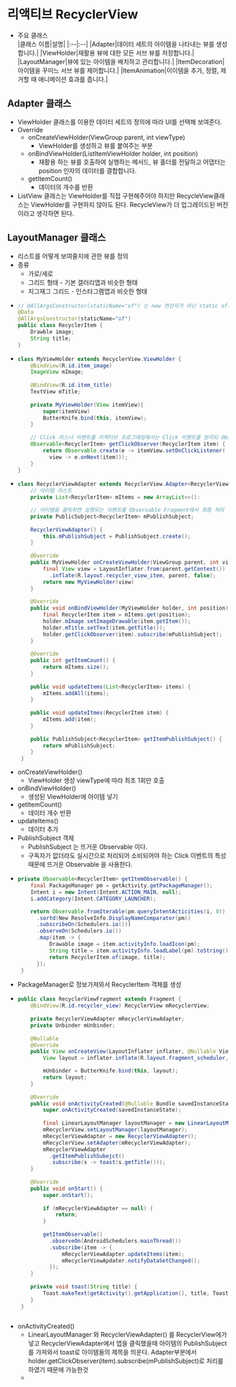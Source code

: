 리액티브 RecyclerView
===
* 주요 클래스  
  |클래스 이름|설명|
  |:--|:--|
  |Adapter|데이터 세트의 아이템을 나타내는 뷰를 생성합니다.|
  |ViewHolder|재활용 뷰에 대한 모든 서브 뷰를 저장합니다.|
  |LayoutManager|뷰에 있는 아이템을 배치하고 관리합니다.|
  |ItemDecoration|아이템을 꾸미느 서브 뷰를 제어합니다.|
  |ItemAnimation|이이템을 추가, 정렬, 제거할 때 애니메이션 효과를 줍니다.|
  
  
Adapter 클래스
---
* ViewHolder 클래스를 이용한 데이터 세트의 정의에 따라 UI를 선택해 보여준다.
* Override
  * onCreateViewHolder(ViewGroup parent, int viewType)
    * ViewHolder를 생성하고 뷰를 붙여주는 부분
  * onBindViewHolder(ListItemViewHolder holder, int position)
    * 재활용 하는 뷰를 호출하여 실행하는 메서드, 뷰 홀더를 전달하고 어댑터는 position 인자의 데이터를 결합합니다.
  * getItemCount()
    * 데이터의 개수를 반환
* ListView 클래스는 ViewHolder를 직접 구현해주어야 하지만 RecycleView클래스는 ViewHolder를 구현하지 않아도 된다. RecycleView가 더 업그레이드된 버전이라고 생각하면 된다.

LayoutManager 클래스
---
* 리스트를 어떻게 보여줄지에 관한 뷰를 정의
* 종류
  * 가로/세로
  * 그리드 형태 - 기본 갤러리앱과 비슷한 형태
  * 지그재그 그리드 - 인스타그램앱과 비슷한 형태
* ```java
  // @AllArgsConstructor(staticName="of") 는 new 연산자가 아닌 static of() 메서드로 객체를 생성할 수 있다.
  @Data
  @AllArgsConstructor(staticName="of")
  public class RecyclerItem {
      Drawble image;
      String title;
  }
* ```java
  class MyViewHolder extends RecyclerView.ViewHolder {
      @BindView(R.id.item_image)
      ImageView mImage;
      
      @BindView(R.id.item_title)
      TextView mTitle;
      
      private MyViewHolder(View itemView){
          super(itemView)
          ButterKnife.bind(this, itemView);
      }
      
      // Click 리스너 이벤트를 리엑티브 프로그래밍에서는 Click 이벤트를 분리되 Observable에 생성합니다.
      Observable<RecyclerItem> getClickObserver(RecyclerItem item) {
          return Observable.create(e -> itemView.setOnClickListener(
            view -> e.onNext(item)));
      }
  }
* ```java
  class RecyclerViewAdapter extends RecyclerView.Adapter<RecyclerViewAdapter.MyViewHolder> {
      // 아이템 리스트
      private List<RecyclerItem> mItems = new ArrayList<>():
  
      // 아이템을 클릭하면 실행되는 이벤트를 Observable Fragment에서 최종 처리
      private PublicSubject<RecyclerItem> mPublishSubject;
      
      RecyclerViewAdapter() {
          this.mPublishSubject = PublishSubject.create();
      }
      
      @Override
      public MyViewHolder onCreateViewHolder(ViewGroup parent, int viewType) {
          final View view = LayoutInflater.from(parent.getContext())
            .inflate(R.layout.recycler_view_item, parent, false);
          return new MyViewHolder(view)
      }
      
      @Override
      public void onBindViewHolder(MyViewHolder holder, int position) {
          final RecyclerItem item = mItems.get(position);
          holder.mImage.setImageDrawable(item.getItem());
          holder.mTitle.setText(item.getTitle());
          holder.getClickObserver(item).subscribe(mPublishSubject);
      }
      
      @Override
      public int getItemCount() {
          return mItems.size();
      }
      
      public void updateItems(List<RecyclerItem> items) {
          mItems.addAll(items);
      }
      
      public void updateItmes(RecyclerItem item) {
          mItems.add(item);
      }
      
      public PublishSubject<RecyclerItem> getItemPublishSubject() {
          return mPublishSubject;
      }
   }
* onCreateViewHolder()
  * ViewHolder 생성 viewType에 따라 최초 1회만 호출
* onBindViewHolder()
  * 생성된 ViewHolder에 아이템 넣기
* getItemCount()
  * 데이터 개수 반환
* updateItems()
  * 데이터 추가
* PublishSubject 객체
  * PublishSubject 는 뜨거운 Observable 이다.
  * 구독자가 없더라도 실시간으로 처리되어 소비되어야 하는 Click 이벤트의 특성 때문에 뜨거운 Observable 을 사용한다.
* ```java
  private Observable<RecyclerItem> getItemObservable() {
      final PackageManager pm = getActivity.getPackageManager();
      Intent i = new Intent(Intent.ACTION_MAIN, null);
      i.addCategory(Intent.CATEGORY_LAUNCHER);

      return Observable.fromIterable(pm.queryIntentActicities(i, 0))
        .sortd(New ResolveInfo.DisplayNameComparator(pm))
        .subscribeOn(Schedulers.io()))
        .observeOn(Schedulers.io())
        .map(item -> {
            Drawable image = item.activityInfo.loadIcon(pm);
            String title = item.activityInfo.loadLabel(pm).toString();
            return RecyclerItem.of(image, title);
        });
   }
* PackageManager로 정보가져와서 RecyclerItem 객체를 생성
* ```java
  public class RecyclerViewFragment extends Fragment {
      @BindView(R.id.recycler_view) RecyclerView mRecyclerView;
      
      private RecyclerViewAdapter mRecyclerViewAdapter;
      private Unbinder mUnbinder;
      
      @Nullable
      @Override
      public View onCreateView(LayoutInflater inflater, @Nullable ViewGroup container, @Nullable Bundle savedInstanceState) {
          View layout = inflater.inflate(R.layout.fragment_scheduler, container, false);

          mUnbinder = ButterKnife.bind(this, layout);
          return layout;
      }
      
      @Override
      public void onActivityCreated(@Nullable Bundle savedInstanceState) {
          super.onActivityCreated(savedInstanceState);
          
          final LinearLayoutManager layoutManager = new LinearLayoutManager(getActivity());
          mRecyclerView.setLayoutManager(layoutManager);
          mRecyclerViewAdapter = new RecyclerViewAdapter();
          mRecyclerView.setAdapter(mRecyclerViewAdapter);
          mRecyclerViewAdapter
            .getItemPublishSubejct()
            .subscribe(s -> toast(s.getTitle()));
      }
      
      @Override
      public void onStart() {
          super.onStart();
          
          if (mRecyclerViewAdapter == null) {
              return;
          }
          
          getItemObservable()
            .observeOn(AndroidSchedulers.mainThread())
            .subscribe(item -> {
                mRecyclerViewAdapter.updateItems(item);
                mRecyclerViewApdater.notifyDataSetChanged();
            });
      }
      
      private void toast(String title) {
          Toast.makeText(getActivity().getApplication(), title, Toast.LENGTH_SHORT).show();
      }
   }
          
* onActivityCreated()
  * LinearLayoutManager 와 RecyclerViewAdapter() 를 RecyclerView에가 넣고 RecyclerViewAdapter에서 앱을 클릭했을때 아이템의 PublishSubject를 가져와서 toast로 아이템들의 제목을 띄운다. Adapter부분에서 holder.getClickObserver(item).subscribe(mPublishSubject)로 처리를 하였기 때문에 가능한것
  * 
      
    
      
